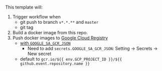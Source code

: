 This template will:
1. Trigger workflow when
    - git push to branch `v*.*.**` and `master`
    - git tag
2. Build a docker image from this repo.
3. Push docker images to [Google Cloud Registry](https://cloud.google.com/container-registry)
    - [with `GOOGLE_SA_GCR_JSON`](https://cloud.google.com/container-registry/docs/advanced-authentication#json-key)
        - Need to add `secrets.GOOGLE_SA_GCR_JSON`: Setting -> Secrets -> New secret
    - default to `gcr.io/${{ env.GCP_PROJECT_ID }}/${{ github.event.repository.name }}`
